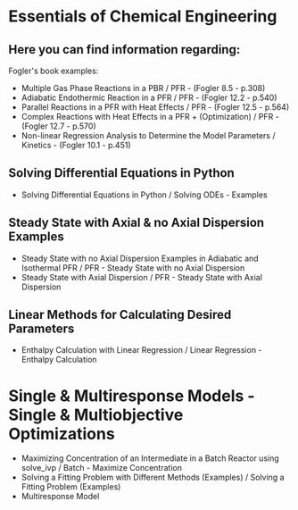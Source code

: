 # Essentials of Chemical Engineering

## Here you can find information regarding:

Fogler's book examples:
- Multiple Gas Phase Reactions in a PBR / PFR - (Fogler 8.5 - p.308)
- Adiabatic Endothermic Reaction in a PFR / PFR - (Fogler 12.2 - p.540)
- Parallel Reactions in a PFR with Heat Effects / PFR - (Fogler 12.5 - p.564)
- Complex Reactions with Heat Effects in a PFR + (Optimization) / PFR - (Fogler 12.7 - p.570)
- Non-linear Regression Analysis to Determine the Model Parameters / Kinetics - (Fogler 10.1 - p.451)

## Solving Differential Equations in Python
- Solving Differential Equations in Python / Solving ODEs - Examples

## Steady State with Axial & no Axial Dispersion Examples
- Steady State with no Axial Dispersion Examples in Adiabatic and Isothermal PFR / PFR - Steady State with no Axial Dispersion
- Steady State with Axial Dispersion / PFR - Steady State with Axial Dispersion

## Linear Methods for Calculating Desired Parameters
- Enthalpy Calculation with Linear Regression / Linear Regression - Enthalpy Calculation

# Single & Multiresponse Models - Single & Multiobjective Optimizations
- Maximizing Concentration of an Intermediate in a Batch Reactor using solve_ivp / Batch - Maximize Concentration
- Solving a Fitting Problem with Different Methods (Examples) / Solving a Fitting Problem (Examples)
- Multiresponse Model
